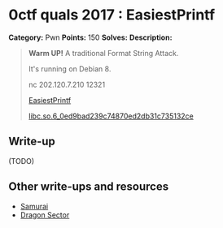 # 0ctf quals 2017 : EasiestPrintf

**Category:** Pwn
**Points:** 150
**Solves:** 
**Description:**

> **Warm UP!** A traditional Format String Attack.
> 
> It's running on Debian 8.
> 
> nc 202.120.7.210 12321
> 
> 
> [EasiestPrintf](./EasiestPrintf)
> 
> 
> [libc.so.6_0ed9bad239c74870ed2db31c735132ce](./libc.so.6_0ed9bad239c74870ed2db31c735132ce)
> 


## Write-up

(TODO)

## Other write-ups and resources

* [Samurai](https://codegists.com/snippet/python/easiestprintfpy_laxa_python)
* [Dragon Sector](http://blog.dragonsector.pl/2017/03/0ctf-2017-easiestprintf-pwn-150.html)
